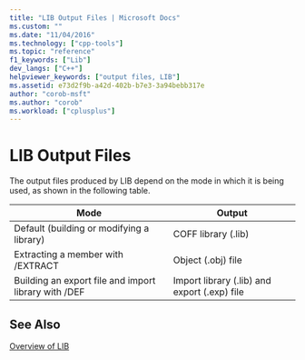 ```yaml
---
title: "LIB Output Files | Microsoft Docs"
ms.custom: ""
ms.date: "11/04/2016"
ms.technology: ["cpp-tools"]
ms.topic: "reference"
f1_keywords: ["Lib"]
dev_langs: ["C++"]
helpviewer_keywords: ["output files, LIB"]
ms.assetid: e73d2f9b-a42d-402b-b7e3-3a94bebb317e
author: "corob-msft"
ms.author: "corob"
ms.workload: ["cplusplus"]
---
```

# LIB Output Files
The output files produced by LIB depend on the mode in which it is being used, as shown in the following table.  
  
|Mode|Output|  
|----------|------------|  
|Default (building or modifying a library)|COFF library (.lib)|  
|Extracting a member with /EXTRACT|Object (.obj) file|  
|Building an export file and import library with /DEF|Import library (.lib) and export (.exp) file|  
  
## See Also  
 [Overview of LIB](../../build/reference/overview-of-lib.md)